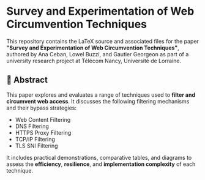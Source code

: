 # Survey and Experimentation of Web Circumvention Techniques

This repository contains the LaTeX source and associated files for the paper **"Survey and Experimentation of Web Circumvention Techniques"**, authored by Ana Ceban, Lowel Buzzi, and Gautier Georgeon as part of a university research project at Télécom Nancy, Université de Lorraine.

## 📄 Abstract

This paper explores and evaluates a range of techniques used to **filter and circumvent web access**. It discusses the following filtering mechanisms and their bypass strategies:

- Web Content Filtering
- DNS Filtering
- HTTPS Proxy Filtering
- TCP/IP Filtering
- TLS SNI Filtering

It includes practical demonstrations, comparative tables, and diagrams to assess the **efficiency**, **resilience**, and **implementation complexity** of each technique.
